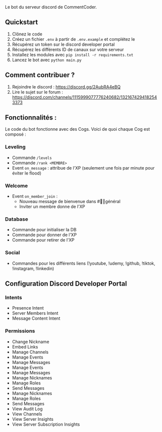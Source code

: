 Le bot du serveur discord de CommentCoder.

## Quickstart

1. Clônez le code
2. Créez un fichier `.env` à partir de `.env.example` et complétez le
3. Récupérez un token sur le discord developer portal
4. Récupérez les différents ID de canaux sur votre serveur
5. Installez les modules avec `pip install -r requirements.txt`
6. Lancez le bot avec `python main.py`

## Comment contribuer ?

1. Rejoindre le discord : https://discord.gg/2AubRA4eBQ
2. Lire le sujet sur le forum : https://discord.com/channels/1115999077776240682/1321674294182543373


## Fonctionnalités : 
Le code du bot fonctionne avec des Cogs. Voici de quoi chaque Cog est composé :
### Leveling
- Commande `/levels`
- Commande `/rank <MEMBRE>`
- Event `on_message` : attribue de l'XP (seulement une fois par minute pour éviter le flood)
### Welcome
- Event `on_member_join` : 
  - Nouveau message de bienvenue dans #💬┃général 
  - Inviter un membre donne de l'XP
### Database
- Commande pour initialiser la DB
- Commande pour donner de l'XP
- Commande pour retirer de l'XP
### Social
- Commandes pour les différents liens (!youtube, !udemy, !github, !tiktok, !instagram, !linkedin)

## Configuration Discord Developer Portal
### Intents
- Presence Intent
- Server Members Intent
- Message Content Intent
### Permissions
- Change Nickname
- Embed Links
- Manage Channels
- Manage Events
- Manage Messages
- Manage Events
- Manage Messages
- Manage Nicknames
- Manage Roles
- Send Messages
- Manage Nicknames
- Manage Roles
- Send Messages
- View Audit Log
- View Channels
- View Server Insights
- View Server Subscription Insights


